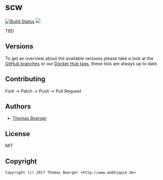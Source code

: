 # scw

[![Build Status](https://cloud.drone.io/api/badges/toolhippie/scw/status.svg)](https://cloud.drone.io/toolhippie/scw)
[![](https://images.microbadger.com/badges/image/toolhippie/scw:latest.svg)](https://microbadger.com/images/toolhippie/scw:latest "Get your own image badge on microbadger.com")

TBD


## Versions

To get an overview about the available versions please take a look at the [GitHub branches](https://github.com/toolhippie/scw/branches/all) or our [Docker Hub tags](https://hub.docker.com/r/toolhippie/scw/tags/), these lists are always up to date.


## Contributing

Fork -> Patch -> Push -> Pull Request


## Authors

* [Thomas Boerger](https://github.com/tboerger)


## License

MIT


## Copyright

```
Copyright (c) 2017 Thomas Boerger <http://www.webhippie.de>
```
